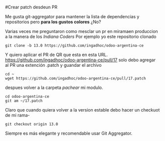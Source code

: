 #Crear patch desdeun PR

Me gusta git-aggregator para mantener la lista de dependencias y repositorios pero **para los gustos colores** ¿No?

Varias veces me preguntaron como mesclar un pr en miramaen produccion a la manera de los *Indiana Coders*
Por ejemplo yo este repositorio clonado

```console
git clone -b 13.0 https://github.com/ingadhoc/odoo-argentina-ce
```
Y quiero aplicar el PR de QR que esta en esta URL. https://github.com/ingadhoc/odoo-argentina-ce/pull/17
solo debo agregar al PR una extención .patch y guandar el archivo
```console
cd ~
wget https://github.com/ingadhoc/odoo-argentina-ce/pull/17.patch
```
despues volver a la carpeta *pachear* mi modulo.

```console
cd odoo-argentina-ce
git am ~/17.patch
```
Claro que cuando quiera volver a la version estable debo hacer un checkuot de mi rama- 


```console
git checkout origin 13.0
```
Siempre es más elegante y recomendable usar Git Aggregator.
